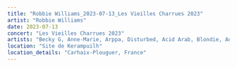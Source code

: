 ```yaml
---
title: "Robbie Williams_2023-07-13_Les Vieilles Charrues 2023"
artist: "Robbie Williams"
date: 2023-07-13
concert: "Les Vieilles Charrues 2023"
artists: "Becky G, Anne-Marie, Arppa, Disturbed, Acid Arab, Blondie, Adé, Brutus, Echo & the Bunnymen, Adriatique, Agar Agar, Ay Wing, Alizzz, Anfisa Letyago, Belinda, Apache 207, Robbie Williams, Alma, Aili Ikonen, Di-rect, AR/CO, Angel Olsen"
location: "Site de Kerampuilh"
location_details: "Carhaix-Plouguer, France"
---
```

